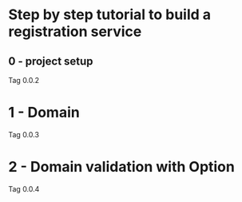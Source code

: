 # Step by step tutorial to build a registration service #

## 0 - project setup


Tag 0.0.2 

# 1 - Domain 

Tag 0.0.3

# 2 - Domain validation with Option

Tag 0.0.4